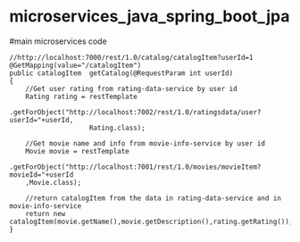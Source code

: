 # microservices_java_spring_boot_jpa

#main microservices code

	//http://localhost:7000/rest/1.0/catalog/catalogItem?userId=1
	@GetMapping(value="/catalogItem")
	public catalogItem  getCatalog(@RequestParam int userId)
	{
		//Get user rating from rating-data-service by user id
		Rating rating = restTemplate
				.getForObject("http://localhost:7002/rest/1.0/ratingsdata/user?userId="+userId,
						Rating.class);
		
		//Get movie name and info from movie-info-service by user id
		Movie movie = restTemplate
				.getForObject("http://localhost:7001/rest/1.0/movies/movieItem?movieId="+userId
		,Movie.class);
		
		//return catalogItem from the data in rating-data-service and in movie-info-service
		return new catalogItem(movie.getName(),movie.getDescription(),rating.getRating());
	}

